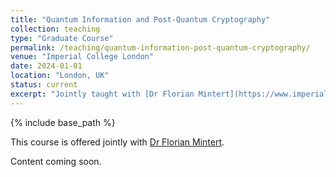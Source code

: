 ```yaml
---
title: "Quantum Information and Post-Quantum Cryptography"
collection: teaching
type: "Graduate Course"
permalink: /teaching/quantum-information-post-quantum-cryptography/
venue: "Imperial College London"
date: 2024-01-01
location: "London, UK"
status: current
excerpt: "Jointly taught with [Dr Florian Mintert](https://www.imperial.ac.uk/people/f.mintert)"
---
```

{% include base_path %}

This course is offered jointly with [Dr Florian Mintert](https://www.imperial.ac.uk/people/f.mintert).

Content coming soon.
